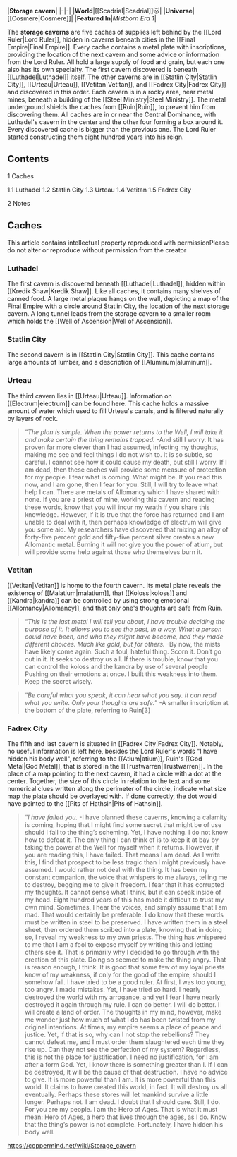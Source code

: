 |**Storage cavern**|
|-|-|
|**World**|[[Scadrial\|Scadrial]]🐱︎|
|**Universe**|[[Cosmere\|Cosmere]]|
|**Featured In**|*Mistborn Era 1*|

The **storage caverns** are five caches of supplies left behind by the [[Lord Ruler\|Lord Ruler]], hidden in caverns beneath cities in the [[Final Empire\|Final Empire]].
Every cache contains a metal plate with inscriptions, providing the location of the next cavern and some advice or information from the Lord Ruler. All hold a large supply of food and grain, but each one also has its own specialty.
The first cavern discovered is beneath [[Luthadel\|Luthadel]] itself.
The other caverns are in [[Statlin City\|Statlin City]], [[Urteau\|Urteau]], [[Vetitan\|Vetitan]], and [[Fadrex City\|Fadrex City]] and discovered in this order.
Each cavern is in a rocky area, near metal mines, beneath a building of the [[Steel Ministry\|Steel Ministry]]. The metal underground shields the caches from [[Ruin\|Ruin]], to prevent him from discovering them.
All caches are in or near the Central Dominance, with Luthadel's cavern in the center and the other four forming a box around it.
Every discovered cache is bigger than the previous one. The Lord Ruler started constructing them eight hundred years into his reign.

## Contents

1 Caches

1.1 Luthadel
1.2 Statlin City
1.3 Urteau
1.4 Vetitan
1.5 Fadrex City


2 Notes


## Caches
This article contains intellectual property reproduced with permissionPlease do not alter or reproduce without permission from the creator

### Luthadel
The first cavern is discovered beneath [[Luthadel\|Luthadel]], hidden within [[Kredik Shaw\|Kredik Shaw]]. Like all caches, it contains many shelves of canned food. A large metal plaque hangs on the wall, depicting a map of the Final Empire with a circle around Statlin City, the location of the next storage cavern. A long tunnel leads from the storage cavern to a smaller room which holds the [[Well of Ascension\|Well of Ascension]].

### Statlin City
The second cavern is in [[Statlin City\|Statlin City]]. This cache contains large amounts of lumber, and a description of [[Aluminum\|aluminum]].

### Urteau
The third cavern lies in [[Urteau\|Urteau]]. Information on [[Electrum\|electrum]] can be found here. This cache holds a massive amount of water which used to fill Urteau's canals, and is filtered naturally by layers of rock.

>“*The plan is simple. When the power returns to the Well, I will take it and make certain the thing remains trapped.*
\-And still I worry. It has proven far more clever than I had assumed, infecting my thoughts, making me see and feel things I do not wish to. It is so subtle, so careful. I cannot see how it could cause my death, but still I worry.
If I am dead, then these caches will provide some measure of protection for my people. I fear what is coming. What might be. If you read this now, and I am gone, then I fear for you. Still, I will try to leave what help I can.
There are metals of Allomancy which I have shared with none. If you are a priest of mine, working this cavern and reading these words, know that you will incur my wrath if you share this knowledge. However, if it is true that the force has returned and I am unable to deal with it, then perhaps knowledge of electrum will give you some aid. My researchers have discovered that mixing an alloy of forty-five percent gold and fifty-five percent silver creates a new Allomantic metal. Burning it will not give you the power of atium, but will provide some help against those who themselves burn it.


### Vetitan
[[Vetitan\|Vetitan]] is home to the fourth cavern. Its metal plate reveals the existence of [[Malatium\|malatium]], that [[Koloss\|koloss]] and [[Kandra\|kandra]] can be controlled by using strong emotional [[Allomancy\|Allomancy]], and that only one's thoughts are safe from Ruin.

>“*This is the last metal I will tell you about, I have trouble deciding the purpose of it. It allows you to see the past, in a way. What a person could have been, and who they might have become, had they made different choices. Much like gold, but for others.*
\-By now, the mists have likely come again. Such a foul, hateful thing. Scorn it. Don’t go out in it. It seeks to destroy us all. If there is trouble, know that you can control the koloss and the kandra by use of several people Pushing on their emotions at once. I built this weakness into them. Keep the secret wisely.


>“*Be careful what you speak, it can hear what you say. It can read what you write. Only your thoughts are safe.*”
\-A smaller inscription at the bottom of the plate, referring to Ruin[3]


### Fadrex City
The fifth and last cavern is situated in [[Fadrex City\|Fadrex City]]. Notably, no useful information is left here, besides the Lord Ruler's words "I have hidden his body well", referring to the [[Atium\|atium]], Ruin's [[God Metal\|God Metal]], that is stored in the [[Trustwarren\|Trustwarren]]. In the place of a map pointing to the next cavern, it had a circle with a dot at the center. Together, the size of this circle in relation to the text and some numerical clues written along the perimeter of the circle, indicate what size map the plate should be overlayed with. If done correctly, the dot would have pointed to the [[Pits of Hathsin\|Pits of Hathsin]].

>“*I have failed you.*
\-I have planned these caverns, knowing a calamity is coming, hoping that I might find some secret that might be of use should I fall to the thing’s scheming. Yet, I have nothing. I do not know how to defeat it. The only thing I can think of is to keep it at bay by taking the power at the Well for myself when it returns.
However, if you are reading this, I have failed. That means I am dead. As I write this, I find that prospect to be less tragic than I might previously have assumed. I would rather not deal with the thing. It has been my constant companion, the voice that whispers to me always, telling me to destroy, begging me to give it freedom.
I fear that it has corrupted my thoughts. It cannot sense what I think, but it can speak inside of my head. Eight hundred years of this has made it difficult to trust my own mind. Sometimes, I hear the voices, and simply assume that I am mad.
That would certainly be preferable.
I do know that these words must be written in steel to be preserved. I have written them in a steel sheet, then ordered them scribed into a plate, knowing that in doing so, I reveal my weakness to my own priests. The thing has whispered to me that I am a fool to expose myself by writing this and letting others see it.
That is primarily why I decided to go through with the creation of this plate. Doing so seemed to make the thing angry. That is reason enough, I think. It is good that some few of my loyal priests know of my weakness, if only for the good of the empire, should I somehow fall.
I have tried to be a good ruler. At first, I was too young, too angry. I made mistakes. Yet, I have tried so hard. I nearly destroyed the world with my arrogance, and yet I fear I have nearly destroyed it again through my rule. I can do better. I will do better. I will create a land of order.
The thoughts in my mind, however, make me wonder just how much of what I do has been twisted from my original intentions. At times, my empire seems a place of peace and justice. Yet, if that is so, why can I not stop the rebellions? They cannot defeat me, and I must order them slaughtered each time they rise up. Can they not see the perfection of my system?
Regardless, this is not the place for justification. I need no justification, for I am after a form God. Yet, I know there is something greater than I. If I can be destroyed, It will be the cause of that destruction.
I have no advice to give. It is more powerful than I am. It is more powerful than this world. It claims to have created this world, in fact. It will destroy us all eventually.
Perhaps these stores will let mankind survive a little longer. Perhaps not. I am dead. I doubt that I should care.
Still, I do. For you are my people. I am the Hero of Ages. That is what it must mean: Hero of Ages, a hero that lives through the ages, as I do.
Know that the thing’s power is not complete. Fortunately, I have hidden his body well.




https://coppermind.net/wiki/Storage_cavern